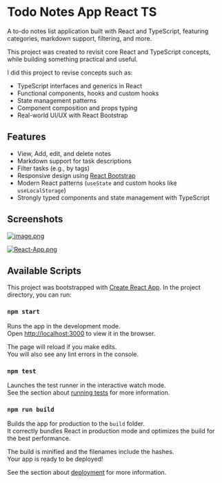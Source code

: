 # Todo Notes App React TS

A to-do notes list application built with React and TypeScript, featuring categories, markdown support, filtering, and more.

This project was created to revisit core React and TypeScript concepts, while building something practical and useful.

I did this project to revise concepts such as:
- TypeScript interfaces and generics in React
- Functional components, hooks and custom hooks
- State management patterns
- Component composition and props typing
- Real-world UI/UX with React Bootstrap

## Features

- View, Add, edit, and delete notes
- Markdown support for task descriptions
- Filter tasks (e.g., by tags)
- Responsive design using [React Bootstrap](https://react-bootstrap.github.io/)
- Modern React patterns (`useState` and custom hooks like `useLocalStorage`)
- Strongly typed components and state management with TypeScript

## Screenshots

[![image.png](https://i.postimg.cc/cLBM0zW8/image.png)](https://postimg.cc/RWqnTXNM)

[![React-App.png](https://i.postimg.cc/LXWPCBV5/React-App.png)](https://postimg.cc/ftxkkdpQ)

## Available Scripts

This project was bootstrapped with [Create React App](https://github.com/facebook/create-react-app).
In the project directory, you can run:

### `npm start`

Runs the app in the development mode.\
Open [http://localhost:3000](http://localhost:3000) to view it in the browser.

The page will reload if you make edits.\
You will also see any lint errors in the console.

### `npm test`

Launches the test runner in the interactive watch mode.\
See the section about [running tests](https://facebook.github.io/create-react-app/docs/running-tests) for more information.

### `npm run build`

Builds the app for production to the `build` folder.\
It correctly bundles React in production mode and optimizes the build for the best performance.

The build is minified and the filenames include the hashes.\
Your app is ready to be deployed!

See the section about [deployment](https://facebook.github.io/create-react-app/docs/deployment) for more information.
